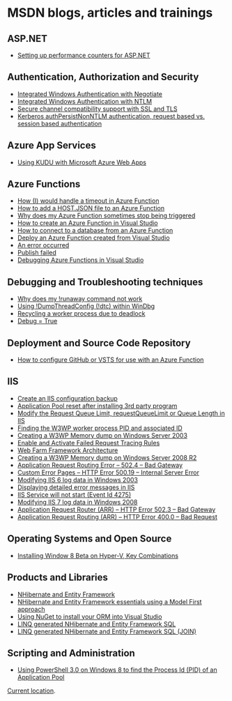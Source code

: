 # MSDN blogs, articles and trainings

## ASP.NET
+ [Setting up performance counters for ASP.NET][ASP1]

## Authentication, Authorization and Security
+ [Integrated Windows Authentication with Negotiate][AAS1]
+ [Integrated Windows Authentication with NTLM][AAS2]
+ [Secure channel compatibility support with SSL and TLS][AAS3]
+ [Kerberos authPersistNonNTLM authentication, request based vs. session based authentication][AAS4]

## Azure App Services
+ [Using KUDU with Microsoft Azure Web Apps][AZA1]

## Azure Functions
+ [How (I) would handle a timeout in Azure Function][AZF1]
+ [How to add a HOST.JSON file to an Azure Function][AZF2]
+ [Why does my Azure Function sometimes stop being triggered][AZF3]
+ [How to create an Azure Function in Visual Studio][AZF4]
+ [How to connect to a database from an Azure Function][AZF5]
+ [Deploy an Azure Function created from Visual Studio][AZF6]
+ [An error occurred][AZF7]
+ [Publish failed][AZF8]
+ [Debugging Azure Functions in Visual Studio][AZF9]

## Debugging and Troubleshooting techniques
+ [Why does my !runaway command not work][DTT1]
+ [Using !DumpThreadConfig (!dtc) within WinDbg][DTT2]
+ [Recycling a worker process due to deadlock][DTT3]
+ [Debug = True][DTT4]

## Deployment and Source Code Repository
+ [How to configure GitHub or VSTS for use with an Azure Function][DSCR1]

## IIS
+ [Create an IIS configuration backup][IIS1]
+ [Application Pool reset after installing 3rd party program][IIS2]
+ [Modify the Request Queue Limit, requestQueueLimit or Queue Length in IIS][IIS3]
+ [Finding the W3WP worker process PID and associated ID][IIS4]
+ [Creating a W3WP Memory dump on Windows Server 2003][IIS5]
+ [Enable and Activate Failed Request Tracing Rules][IIS6]
+ [Web Farm Framework Architecture][IIS7]
+ [Creating a W3WP Memory dump on Windows Server 2008 R2][IIS8]
+ [Application Request Routing Error – 502.4 – Bad Gateway][IIS9]
+ [Custom Error Pages – HTTP Error 500.19 – Internal Server Error][IIS10]
+ [Modifying IIS 6 log data in Windows 2003][IIS11]
+ [Displaying detailed error messages in IIS][IIS12]
+ [IIS Service will not start (Event Id 4275)][IIS13]
+ [Modifying IIS 7 log data in Windows 2008][IIS14]
+ [Application Request Router (ARR) – HTTP Error 502.3 – Bad Gateway][IIS15]
+ [Application Request Routing (ARR) – HTTP Error 400.0 – Bad Request][IIS16]

## Operating Systems and Open Source
+ [Installing Window 8 Beta on Hyper-V, Key Combinations][OS1]

## Products and Libraries
+ [NHibernate and Entity Framework][PL1]
+ [NHibernate and Entity Framework essentials using a Model First approach][PL2]
+ [Using NuGet to install your ORM into Visual Studio][PL3]
+ [LINQ generated NHibernate and Entity Framework SQL][PL4]
+ [LINQ generated NHibernate and Entity Framework SQL (JOIN)][PL5]

## Scripting and Administration
+ [Using PowerShell 3.0 on Windows 8 to find the Process Id (PID) of an Application Pool][SAA1]


[Current location](https://blogs.msdn.microsoft.com/benjaminperkins).

[ASP1]: 2011/2011-11-setting-up-performance-counters-for-asp-net.md

[AAS1]: 2011/2011-08-integrated-windows-authentication-with-negotiate.md
[AAS2]: 2011/2011-08-integrated-windows-authentication-with-ntlm.md
[AAS3]: 2011/2011-10-secure-channel-compatibility-support-with-ssl-and-tls.md
[AAS4]: 2011/2011-10-kerberos-authpersistnonntlm-authentication-request-based-vs-session-based-authentication.md

[AZA1]: 2014/2014-03-using-kudu-with-windows-azure-web-sites.md

[AZF1]: 2018/2018-06-how-i-would-handle-a-timeout-in-azure-function.md
[AZF2]: 2018/2018-06-how-to-add-a-host-json-file-to-an-azure-function.md
[AZF3]: 2018/2018-08-why-does-my-azure-function-sometimes-stop-being-triggered.md
[AZF4]: 2018/2018-04-how-to-create-an-azure-function-in-visual-studio.md
[AZF5]: 2018/2018-04-how-to-connect-to-a-database-from-an-azure-function.md
[AZF6]: 2018/2018-04-deploy-an-azure-function-created-from-visual-studio.md
[AZF7]: 2018/2018-04-an-error-occurred.md
[AZF8]: 2018/2018-04-publish-failed.md
[AZF9]: 2017/2017-01-debugging-azure-funtions-in-visual-studio.md

[DTT1]: 2012/2012-07-why-does-my-runaway-command-not-work.md
[DTT2]: 2012/2012-07-using-dumpthreadconfig-dtc-within-windbg.md
[DTT3]: 2012/2012-07-recycling-a-worker-process-due-to-deadlock.md
[DTT4]: 2012/2012-09-debug-true.md

[DSCR1]: 2017/2017-05-how-to-configure-github-or-vsts-for-use-with-an-azure-function.md

[IIS1]: 2011/2011-08-create-an-iis-configuration-backup.md
[IIS2]: 2011/2011-08-application-pool-reset-after-installing-3rd-party-program.md
[IIS3]: 2011/2011-11-modify-the-request-queue-limit-requestqueuelimit-or-queue-length-in-iis.md
[IIS4]: 2011/2011-12-finding-the-w3wp-worker-process-pid-and-associated-id.md
[IIS5]: 2011/2011-12-creating-a-w3wp-memory-dump-on-windows-server-2003.md
[IIS6]: 2012/2012-01-enable-and-activate-failed-request-tracing-rules.md
[IIS7]: 2012/2012-01-web-farm-framework-architecture.md
[IIS8]: 2012/2012-02-creating-a-w3wp-memory-dump-on-windows-server-2008-r2.md
[IIS9]: 2012/2012-04-application-request-routing-error-502-4-bad-gateway.md
[IIS10]: 2012/2012-05-custom-error-pages-http-error-500-19-internal-server-error.md
[IIS11]: 2012/2012-05-modifying-iis-6-log-data-in-windows-2003.md
[IIS12]: 2012/2012-06-displaying-detailed-error-messages-in-iis.md
[IIS13]: 2012/2012-07-iis-service-will-not-start-event-id-4275.md
[IIS14]: 2012/2012-07-modifying-iis-7-log-data-in-windows-2008.md
[IIS15]: 2012/2012-09-application-request-router-arr-http-error-502-3-bad-gateway.md
[IIS16]: 2012/2012-10-application-request-routing-arr-http-error-400-0-bad-request.md

[PL1]: 2011/2011-08-nhibernate-and-entity-framework.md
[PL2]: 2011/2011-10-nhibernate-and-entity-framework-essentials-using-a-model-first-approach.md
[PL3]: 2012/2012-03-using-nuget-to-install-your-orm-into-visual-studio.md
[PL4]: 2012/2012-03-linq-generated-nhibernate-and-entity-framework-sql.md
[PL5]: 2012/2012-07-linq-generated-nhibernate-and-entity-framework-sql-join.md

[OS1]: 2012/2012-04-installing-window-8-beta-on-hyper-v-key-combinations.md

[SAA1]: 2012/2012-06-using-powershell-3-0-on-windows-8-to-find-the-process-id-pid-of-an-application-pool.md
